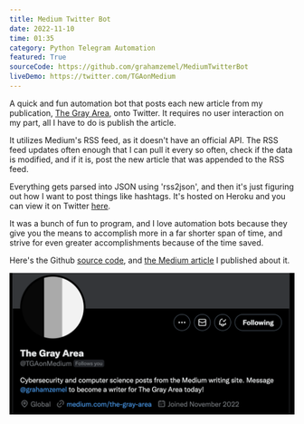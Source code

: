 ```yaml
---
title: Medium Twitter Bot
date: 2022-11-10
time: 01:35
category: Python Telegram Automation
featured: True
sourceCode: https://github.com/grahamzemel/MediumTwitterBot
liveDemo: https://twitter.com/TGAonMedium
---
```

A quick and fun automation bot that posts each new article from my publication, [The Gray Area](https://medium.com/the-gray-area), onto Twitter. It requires no user interaction on my part, all I have to do is publish the article. 

It utilizes Medium's RSS feed, as it doesn't have an official API. The RSS feed updates often enough that I can pull it every so often, check if the data is modified, and if it is, post the new article that was appended to the RSS feed.  

Everything gets parsed into JSON using 'rss2json', and then it's just figuring out how I want to post things like hashtags. It's hosted on Heroku and you can view it on Twitter [here](https://twitter.com/TGAonMedium). 

It was a bunch of fun to program, and I love automation bots because they give you the means to accomplish more in a far shorter span of time, and strive for even greater accomplishments because of the time saved. 

Here's the Github [source code](https://github.com/grahamzemel/MediumTwitterBot), and [the Medium article](https://medium.com/the-gray-area/creating-an-automated-twitter-bot-for-medium-100-lines-of-code-53e056e6b0de) I published about it. 

![tgaonmedium](./tgaonmedium.png)
